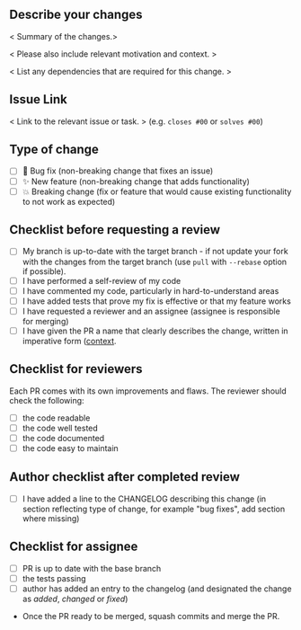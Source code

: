 ## Describe your changes
< Summary of the changes.>

< Please also include relevant motivation and context. >

< List any dependencies that are required for this change. >
## Issue Link
< Link to the relevant issue or task. > (e.g. `closes #00` or `solves #00`)
## Type of change

- [ ] 🐛 Bug fix (non-breaking change that fixes an issue)
- [ ] ✨ New feature (non-breaking change that adds functionality)
- [ ] 💥 Breaking change (fix or feature that would cause existing functionality to not work as expected)

## Checklist before requesting a review

- [ ] My branch is up-to-date with the target branch - if not update your fork with the changes from the target branch (use `pull` with `--rebase` option if possible).
- [ ] I have performed a self-review of my code
- [ ] I have commented my code, particularly in hard-to-understand areas
- [ ] I have added tests that prove my fix is effective or that my feature works
- [ ] I have requested a reviewer and an assignee (assignee is responsible for merging)
- [ ] I have given the PR a name that clearly describes the change, written in imperative form ([context](https://www.gitkraken.com/learn/git/best-practices/git-commit-message#using-imperative-verb-form).
## Checklist for reviewers

Each PR comes with its own improvements and flaws. The reviewer should check the following:
- [ ] the code readable
- [ ] the code well tested
- [ ] the code documented
- [ ] the code easy to maintain

## Author checklist after completed review

- [ ] I have added a line to the CHANGELOG describing this change (in section
  reflecting type of change, for example "bug fixes", add section where
  missing)

## Checklist for assignee

- [ ] PR is up to date with the base branch
- [ ] the tests passing
- [ ] author has added an entry to the changelog (and designated the change as *added*, *changed* or *fixed*)
- Once the PR ready to be merged, squash commits and merge the PR.
